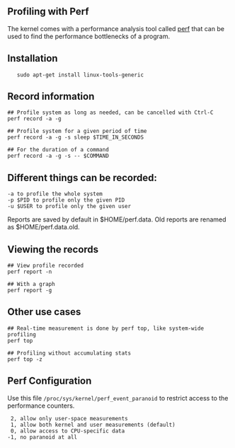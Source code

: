 ## Profiling with Perf

The kernel comes with a performance analysis tool called [perf](https://perf.wiki.kernel.org/index.php/Tutorial) that can be used to find the performance bottlenecks of a program.

## Installation

       sudo apt-get install linux-tools-generic

## Record information

	## Profile system as long as needed, can be cancelled with Ctrl-C  
	perf record -a -g

	## Profile system for a given period of time  
	perf record -a -g -s sleep $TIME_IN_SECONDS

	## For the duration of a command  
	perf record -a -g -s -- $COMMAND

## Different things can be recorded:

    -a to profile the whole system
    -p $PID to profile only the given PID
    -u $USER to profile only the given user

Reports are saved by default in $HOME/perf.data. Old reports are renamed as $HOME/perf.data.old.

## Viewing the records
   
	## View profile recorded
	perf report -n

	## With a graph
	perf report -g

## Other use cases

	## Real-time measurement is done by perf top, like system-wide profiling  
	perf top

	## Profiling without accumulating stats
	perf top -z

## Perf Configuration

Use this file `/proc/sys/kernel/perf_event_paranoid` to restrict access to the performance counters.

     2, allow only user-space measurements
     1, allow both kernel and user measurements (default)
     0, allow access to CPU-specific data
    -1, no paranoid at all
